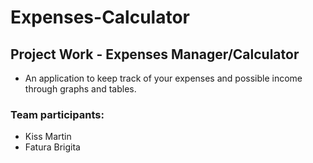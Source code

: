 # Expenses-Calculator

## Project Work - Expenses Manager/Calculator
 - An application to keep track of your expenses and possible income through graphs and tables.

### Team participants:
 - Kiss Martin
 - Fatura Brigita